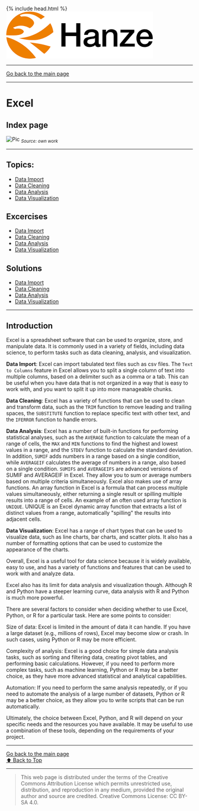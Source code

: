 {% include head.html %}
![Hanze](../hanze/hanze.png)

---

[Go back to the main page](../index.md)

---


# Excel

## Index page

![Pic](./impression/excel.png)
*<sub>Source: own work</sub>*

---

## Topics:

- [Data Import](./excel_02_data_import.md)
- [Data Cleaning](./excel_05_data_cleaning.md)
- [Data Analysis](./excel_08_data_analysis.md)
- [Data Visualization](./excel_11_data_visualization.md)

## Excercises

- [Data Import](./excel_03_data_import_exercises.md)
- [Data Cleaning](./excel_06_data_cleaning_exercises.md)
- [Data Analysis](./excel_09_data_analysis_exercises.md)
- [Data Visualization](./excel_12_data_visualization_exercises.md)

## Solutions

- [Data Import](./excel_04_data_import_solutions.md)
- [Data Cleaning](./excel_07_data_cleaning_solutions.md)
- [Data Analysis](./excel_10_data_analysis_solutions.md)
- [Data Visualization](./excel_13_data_visualization_solutions.md)

---


## Introduction

Excel is a spreadsheet software that can be used to organize, store, and manipulate data. It is commonly used in a variety of fields, including data science, to perform tasks such as data cleaning, analysis, and visualization.

**Data Import**: Excel can import tabulated text files such as csv files. The `Text to Columns` feature in Excel allows you to split a single column of text into multiple columns, based on a delimiter such as a comma or a tab. This can be useful when you have data that is not organized in a way that is easy to work with, and you want to split it up into more manageable chunks.

**Data Cleaning**: Excel has a variety of functions that can be used to clean and transform data, such as the `TRIM` function to remove leading and trailing spaces, the `SUBSTITUTE` function to replace specific text with other text, and the `IFERROR` function to handle errors.

**Data Analysis**: Excel has a number of built-in functions for performing statistical analyses, such as the `AVERAGE` function to calculate the mean of a range of cells, the `MAX` and `MIN` functions to find the highest and lowest values in a range, and the `STDEV` function to calculate the standard deviation. In addition, `SUMIF` adds numbers in a range based on a single condition, while `AVERAGEIF` calculates the average of numbers in a range, also based on a single condition. `SUMIFS` and `AVERAGEIFS` are advanced versions of SUMIF and AVERAGEIF in Excel. They allow you to sum or average numbers based on multiple criteria simultaneously. Excel also makes use of array functions. An array function in Excel is a formula that can process multiple values simultaneously, either returning a single result or spilling multiple results into a range of cells. An example of an often used array function is `UNIQUE`. UNIQUE is an Excel dynamic array function that extracts a list of distinct values from a range, automatically "spilling" the results into adjacent cells.  

**Data Visualization**: Excel has a range of chart types that can be used to visualize data, such as line charts, bar charts, and scatter plots. It also has a number of formatting options that can be used to customize the appearance of the charts.

Overall, Excel is a useful tool for data science because it is widely available, easy to use, and has a variety of functions and features that can be used to work with and analyze data.

Excel also has its limit for data analysis and visualization though. Although R and Python have a steeper learning curve, data analysis with R and Python is much more powerful.

There are several factors to consider when deciding whether to use Excel, Python, or R for a particular task. Here are some points to consider:

Size of data: Excel is limited in the amount of data it can handle. If you have a large dataset (e.g., millions of rows), Excel may become slow or crash. In such cases, using Python or R may be more efficient.  

Complexity of analysis: Excel is a good choice for simple data analysis tasks, such as sorting and filtering data, creating pivot tables, and performing basic calculations. However, if you need to perform more complex tasks, such as machine learning, Python or R may be a better choice, as they have more advanced statistical and analytical capabilities.  

Automation: If you need to perform the same analysis repeatedly, or if you need to automate the analysis of a large number of datasets, Python or R may be a better choice, as they allow you to write scripts that can be run automatically.  

Ultimately, the choice between Excel, Python, and R will depend on your specific needs and the resources you have available. It may be useful to use a combination of these tools, depending on the requirements of your project.  

---

[Go back to the main page](../index.md)  
<a href="#top">⬆️ Back to Top</a>  

---


>This web page is distributed under the terms of the Creative Commons Attribution License which permits unrestricted use, distribution, and reproduction in any medium, provided the original author and source are credited.
>Creative Commons License: CC BY-SA 4.0.


